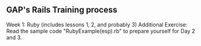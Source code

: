 GAP's Rails Training process
-------------------------------

Week 1: Ruby (includes lessons 1, 2, and probably 3)
Additional Exercise: Read the sample code "RubyExample(esp).rb" to prepare yourself for Day 2 and 3.

